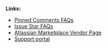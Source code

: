 **Links:**
- [Pinned Comments FAQs](/pinned-comments-faq)
- [Issue Star FAQs](/issue-star-faq)
- [Atlassian Marketplace Vendor Page](https://marketplace.atlassian.com/vendors/1226209/)
- [Support portal](https://firstdawnllc.atlassian.net/servicedesk/customer/portal/1)
